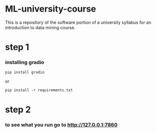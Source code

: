 # ML-university-course
This is a repository of the software portion of a university syllabus for an introduction to data mining course.


# step 1 
### installing gradio
`pip install gradio`

or

`pip install -r requirements.txt`

# step 2
### to see what you run go to http://127.0.0.1:7860